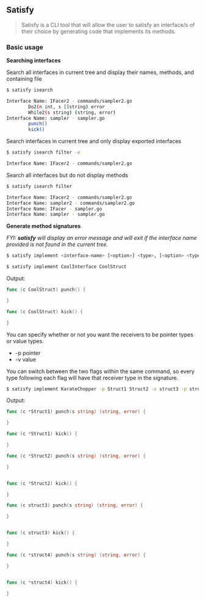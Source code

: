## Satisfy

> Satisfy is a CLI tool that will allow the user to satisfy an interface/s of their choice
by generating code that implements its methods.

### Basic usage

**Searching interfaces**

Search all interfaces in current tree and display their names, methods, and containing file
```sh
$ satisfy isearch

Interface Name: IFacer2 - commands/sampler2.go
        Do2(n int, s []string) error
        While2(s string) (string, error)
Interface Name: sampler - sampler.go
        punch()
        kick()
```

Search interfaces in current tree and only display exported interfaces
```sh
$ satisfy isearch filter -e

Interface Name: IFacer2 - commands/sampler2.go
```

Search all interfaces but do not display methods
```sh
$ satisfy isearch filter

Interface Name: IFacer2 - commands/sampler2.go
Interface Name: sampler2 - commands/sampler2.go
Interface Name: IFacer - sampler.go
Interface Name: sampler - sampler.go
```

**Generate method signatures**

_FYI: **satisfy** will display an error message and will exit if the interface name provided is not found in the current tree._

```sh
$ satisfy implement <interface-name> [<option>] <type>, [<option> <type>...]
```

```sh
$ satisfy implement CoolInterface CoolStruct
```

Output:
```go
func (c CoolStruct) punch() {

}

func (c CoolStruct) kick() {

}
```

You can specify whether or not you want the receivers to be pointer types or value types.

* -p pointer
* -v value

You can switch between the two flags within the same command, so every type following each flag will have that receiver type in the signature.

```sh
$ satisfy implement KarateChopper -p Struct1 Struct2 -v struct3 -p struct4
```

Output:
```go
func (c *Struct1) punch(s string) (string, error) {

}

func (c *Struct1) kick() {

}

func (c *Struct2) punch(s string) (string, error) {

}


func (c *Struct2) kick() {

}

func (c struct3) punch(s string) (string, error) {

}


func (c struct3) kick() {

}

func (c *struct4) punch(s string) (string, error) {

}


func (c *struct4) kick() {

}
```